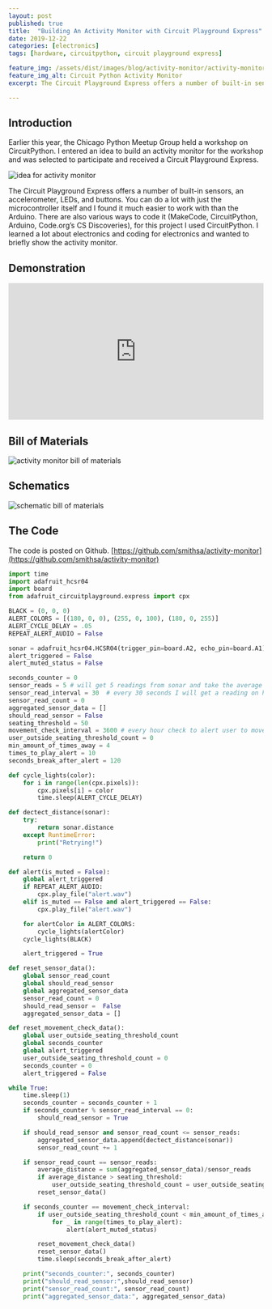 ```yaml
---
layout: post
published: true
title:  "Building An Activity Monitor with Circuit Playground Express"
date: 2019-12-22
categories: [electronics]
tags: [hardware, circuitpython, circuit playground express]

feature_img: /assets/dist/images/blog/activity-monitor/activity-monitor-thumbnail.jpg
feature_img_alt: Circuit Python Activity Monitor
excerpt: The Circuit Playground Express offers a number of built-in sensors, an accelerometer, LEDs, and buttons. You can do a lot with just the microcontroller itself ...

---
```


## Introduction

Earlier this year, the Chicago Python Meetup Group held a workshop on CircuitPython. I entered an idea to build an activity monitor for the workshop and was selected to participate and received a Circuit Playground Express.

<img src="{{site.url}}/assets/dist/images/blog/activity-monitor/tweet.jpg" alt="idea for activity monitor" />

The Circuit Playground Express offers a number of built-in sensors, an accelerometer, LEDs, and buttons. You can do a lot with just the microcontroller itself and I found it much easier to work with than the Arduino. There are also various ways to code it (MakeCode, CircuitPython, Arduino, Code.org’s CS Discoveries), for this project I used CircuitPython. I learned a lot about electronics and coding for electronics and wanted to briefly show the activity monitor.

## Demonstration
<iframe width="100%" height="270" src="https://www.youtube.com/embed/pb1g1a4TTLI" frameborder="0" allow="accelerometer; autoplay; encrypted-media; gyroscope; picture-in-picture" allowfullscreen></iframe>

## Bill of Materials
<img src="{{site.url}}/assets/dist/images/blog/activity-monitor/bill of materials.jpg" alt="activity monitor bill of materials" />

## Schematics
<img src="{{site.url}}/assets/dist/images/blog/activity-monitor/schematic.jpg" alt="schematic bill of materials" />

## The Code
The code is posted on Github. [https://github.com/smithsa/activity-monitor](https://github.com/smithsa/activity-monitor)

``` python
import time
import adafruit_hcsr04
import board
from adafruit_circuitplayground.express import cpx

BLACK = (0, 0, 0)
ALERT_COLORS = [(180, 0, 0), (255, 0, 100), (180, 0, 255)]
ALERT_CYCLE_DELAY = .05
REPEAT_ALERT_AUDIO = False

sonar = adafruit_hcsr04.HCSR04(trigger_pin=board.A2, echo_pin=board.A1)
alert_triggered = False
alert_muted_status = False

seconds_counter = 0
sensor_reads = 5 # will get 5 readings from sonar and take the average
sensor_read_interval = 30  # every 30 seconds I will get a reading on how far a user is away
sensor_read_count = 0
aggregated_sensor_data = []
should_read_sensor = False
seating_threshold = 50
movement_check_interval = 3600 # every hour check to alert user to moves
user_outside_seating_threshold_count = 0
min_amount_of_times_away = 4
times_to_play_alert = 10
seconds_break_after_alert = 120

def cycle_lights(color):
    for i in range(len(cpx.pixels)):
        cpx.pixels[i] = color
        time.sleep(ALERT_CYCLE_DELAY)

def dectect_distance(sonar):
    try:
        return sonar.distance
    except RuntimeError:
        print("Retrying!")

    return 0

def alert(is_muted = False):
    global alert_triggered
    if REPEAT_ALERT_AUDIO:
        cpx.play_file("alert.wav")
    elif is_muted == False and alert_triggered == False:
        cpx.play_file("alert.wav")

    for alertColor in ALERT_COLORS:
        cycle_lights(alertColor)
    cycle_lights(BLACK)

    alert_triggered = True

def reset_sensor_data():
    global sensor_read_count
    global should_read_sensor
    global aggregated_sensor_data
    sensor_read_count = 0
    should_read_sensor =  False
    aggregated_sensor_data = []

def reset_movement_check_data():
    global user_outside_seating_threshold_count
    global seconds_counter
    global alert_triggered
    user_outside_seating_threshold_count = 0
    seconds_counter = 0
    alert_triggered = False

while True:
    time.sleep(1)
    seconds_counter = seconds_counter + 1
    if seconds_counter % sensor_read_interval == 0:
        should_read_sensor = True

    if should_read_sensor and sensor_read_count <= sensor_reads:
        aggregated_sensor_data.append(dectect_distance(sonar))
        sensor_read_count += 1

    if sensor_read_count == sensor_reads:
        average_distance = sum(aggregated_sensor_data)/sensor_reads
        if average_distance > seating_threshold:
            user_outside_seating_threshold_count = user_outside_seating_threshold_count + 1
        reset_sensor_data()

    if seconds_counter == movement_check_interval:
        if user_outside_seating_threshold_count < min_amount_of_times_away:
            for _ in range(times_to_play_alert):
                alert(alert_muted_status)

        reset_movement_check_data()
        reset_sensor_data()
        time.sleep(seconds_break_after_alert)

    print("seconds_counter:", seconds_counter)
    print("should_read_sensor:",should_read_sensor)
    print("sensor_read_count:", sensor_read_count)
    print("aggregated_sensor_data:", aggregated_sensor_data)
```
